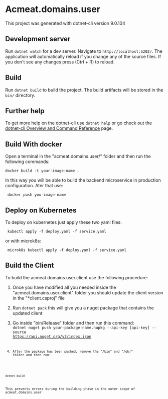 # Acmeat.domains.user

This project was generated with dotnet-cli version 9.0.104

## Development server

Run `dotnet watch` for a dev server. Navigate to `http://localhost:5202/`. The application will automatically reload if you change any of the source files.
If you don't see any changes press (Ctrl + R) to reload.


## Build

Run `dotnet build` to build the project. The build artifacts will be stored in the `bin/` directory.


## Further help

To get more help on the dotnet-cli use `dotnet help` or go check out the [dotnet-cli Overview and Command Reference](https://learn.microsoft.com/en-us/dotnet/core/tools/) page.

## Build With docker
Open a terminal in the "acmeat.domains.user/" folder and then run the following commands:

<code>docker build -t your-image-name .</code>

In this way you will be able to build the backend microservice in production configuration.
Ater that use:

<code> docker push you-image-name </code>

## Deploy on Kubernetes
To deploy on kubernetes just apply these two yaml files:

<code> kubectl apply -f deploy.yaml -f service.yaml </code>

or with microk8s:

<code> microk8s kubectl apply -f deploy.yaml -f service.yaml </code>


## Build the Client
To build the acmeat.domains.user.client use the following procedure:

1. Once you have modified all you needed inside the "acmeat.domains.user.client" folder you should update the client version in the "*client.csproj" file 

2. Run `dotnet pack` this will give you a nuget package that contains the updated client

3. Go inside "bin/Release" folder and then run this command: 
<code> dotnet nuget push your-package-name.nupkg --api-key [api-key] --source https://api.nuget.org/v3/index.json<code>

4. After the package has been pushed, remove the "/bin" and "/obj" folder and then run:

<code>dotnet build</code>

This prevents errors during the building phase in the outer scope of acmeat.domains.user
